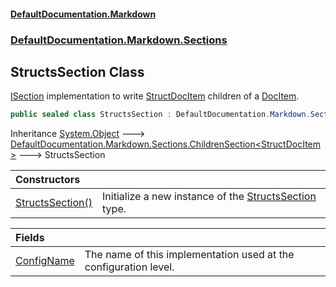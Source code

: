 #### [DefaultDocumentation.Markdown](index.md 'index')
### [DefaultDocumentation.Markdown.Sections](index.md#DefaultDocumentation.Markdown.Sections 'DefaultDocumentation.Markdown.Sections')

## StructsSection Class

[ISection](https://github.com/Doraku/DefaultDocumentation/blob/master/documentation/api/ISection.md 'DefaultDocumentation.Api.ISection') implementation to write [StructDocItem](https://github.com/Doraku/DefaultDocumentation/blob/master/documentation/api/StructDocItem.md 'DefaultDocumentation.Models.Types.StructDocItem') children of a [DocItem](https://github.com/Doraku/DefaultDocumentation/blob/master/documentation/api/DocItem.md 'DefaultDocumentation.Models.DocItem').

```csharp
public sealed class StructsSection : DefaultDocumentation.Markdown.Sections.ChildrenSection<DefaultDocumentation.Models.Types.StructDocItem>
```

Inheritance [System.Object](https://docs.microsoft.com/en-us/dotnet/api/System.Object 'System.Object') &#129106; [DefaultDocumentation.Markdown.Sections.ChildrenSection&lt;](ChildrenSection_T_.md 'DefaultDocumentation.Markdown.Sections.ChildrenSection<T>')[StructDocItem](https://github.com/Doraku/DefaultDocumentation/blob/master/documentation/api/StructDocItem.md 'DefaultDocumentation.Models.Types.StructDocItem')[&gt;](ChildrenSection_T_.md 'DefaultDocumentation.Markdown.Sections.ChildrenSection<T>') &#129106; StructsSection

| Constructors | |
| :--- | :--- |
| [StructsSection()](StructsSection.StructsSection().md 'DefaultDocumentation.Markdown.Sections.StructsSection.StructsSection()') | Initialize a new instance of the [StructsSection](StructsSection.md 'DefaultDocumentation.Markdown.Sections.StructsSection') type. |

| Fields | |
| :--- | :--- |
| [ConfigName](StructsSection.ConfigName.md 'DefaultDocumentation.Markdown.Sections.StructsSection.ConfigName') | The name of this implementation used at the configuration level. |
